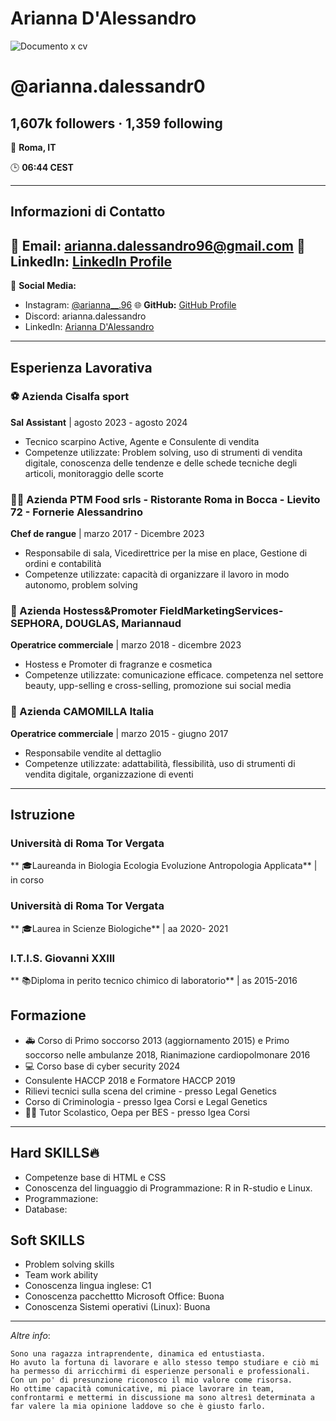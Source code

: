 # Arianna D'Alessandro

![Documento x cv](https://github.com/user-attachments/assets/70a8e1aa-c8ea-44c8-9f95-f9cd9967950e)

# @arianna.dalessandr0

**1,607k followers · 1,359 following**
---
📍 **Roma, IT**

🕒 **06:44 CEST**

---
## Informazioni di Contatto
📧 **Email:** arianna.dalessandro96@gmail.com
🔗 **LinkedIn:** [LinkedIn Profile](https://linkedin.com/in/arianna)
---
💬 **Social Media:**

- Instagram: [@arianna__.96](https://twitter.com/levxyca)
🌐 **GitHub:** [GitHub Profile](https://github.com/arianna.dalessandro)
- Discord: arianna.dalessandro
- LinkedIn: [Arianna D'Alessandro](https://linkedin.com/in/ariannadalessandro)

---
## Esperienza Lavorativa 
### ⚽️ Azienda Cisalfa sport
**Sal Assistant** | agosto 2023 - agosto 2024
- Tecnico scarpino Active, Agente e Consulente di vendita
- Competenze utilizzate: Problem solving, uso di strumenti di vendita digitale, conoscenza delle tendenze e delle schede tecniche degli articoli, monitoraggio delle scorte

### 👩‍🍳 Azienda PTM Food srls - Ristorante Roma in Bocca - Lievito 72 - Fornerie Alessandrino
**Chef de rangue** | marzo 2017 - Dicembre 2023
- Responsabile di sala, Vicedirettrice per la mise en place, Gestione di ordini e contabilità
- Competenze utilizzate: capacità di organizzare il lavoro in modo autonomo, problem solving


### 💄 Azienda Hostess&Promoter FieldMarketingServices- SEPHORA, DOUGLAS, Mariannaud
**Operatrice commerciale** | marzo 2018 - dicembre 2023
- Hostess e Promoter di fragranze e cosmetica 
- Competenze utilizzate: comunicazione efficace. competenza nel settore beauty, upp-selling e cross-selling, promozione sui social media


### 👗 Azienda CAMOMILLA Italia
**Operatrice commerciale** | marzo 2015 - giugno 2017
- Responsabile vendite al dettaglio
- Competenze utilizzate: adattabilità, flessibilità, uso di strumenti di vendita digitale, organizzazione di eventi

---

## Istruzione
### Università di Roma Tor Vergata
** 🎓Laureanda in Biologia Ecologia Evoluzione Antropologia Applicata** | in corso

### Università di Roma Tor Vergata
** 🎓Laurea in Scienze Biologiche** | aa 2020- 2021

### I.T.I.S. Giovanni XXIII
** 📚Diploma in perito tecnico chimico di laboratorio** | as 2015-2016

## Formazione
- 🚑 Corso di Primo soccorso 2013 (aggiornamento 2015) e Primo soccorso nelle ambulanze 2018, Rianimazione cardiopolmonare 2016
- 💻 Corso base di cyber security 2024 
- Consulente HACCP 2018 e Formatore HACCP 2019
- Rilievi tecnici sulla scena del crimine - presso Legal Genetics
- Corso di Criminologia - presso Igea Corsi e Legal Genetics
- 🧑‍🏫 Tutor Scolastico, Oepa per BES  - presso Igea Corsi

---
## Hard SKILLS🔥
- Competenze base di HTML e CSS
- Conoscenza del linguaggio di Programmazione: R in R-studio e Linux.
- Programmazione: 
- Database:

## Soft SKILLS
- Problem solving skills
- Team work ability
- Conoscenza lingua inglese: C1
- Conoscenza pacchettto Microsoft Office: Buona
- Conoscenza Sistemi operativi (Linux): Buona
---
*Altre info*:
```
Sono una ragazza intraprendente, dinamica ed entustiasta.
Ho avuto la fortuna di lavorare e allo stesso tempo studiare e ciò mi ha permesso di arricchirmi di esperienze personali e professionali.
Con un po' di presunzione riconosco il mio valore come risorsa.
Ho ottime capacità comunicative, mi piace lavorare in team, confrontarmi e mettermi in discussione ma sono altresì determinata a far valere la mia opinione laddove so che è giusto farlo.
```
